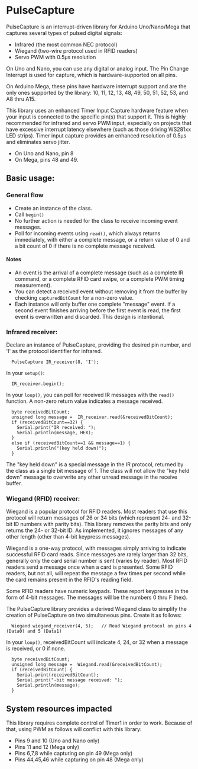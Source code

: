 # PulseCapture

PulseCapture is an interrupt-driven library for Arduino Uno/Nano/Mega that captures several types of pulsed digital signals:

* Infrared (the most common NEC protocol)
* Wiegand (two-wire protocol used in RFID readers)
* Servo PWM with 0.5μs resolution

On Uno and Nano, you can use any digital or analog input.  The Pin Change Interrupt is used for capture, which is hardware-supported on all pins.

On Arduino Mega, these pins have hardware interrupt support and are the only ones supported by the library: 10, 11, 12, 13, 48, 49, 50, 51, 52, 53, and A8 thru A15.

This library uses an enhanced Timer Input Capture hardware feature when your input is connected to the specific pin(s) that support it.  This is highly recommended for infrared and servo PWM input, especially on projects that have excessive interrupt latency elsewhere (such as those driving WS281xx LED strips).  Timer input capture provides an enhanced resolution of 0.5μs and eliminates servo jitter.

* On Uno and Nano, pin 8
* On Mega, pins 48 and 49.


## Basic usage:
### General flow

* Create an instance of the class.
* Call ```begin()```
* No further action is needed for the class to receive incoming event messages.
* Poll for incoming events using ```read()```, which always returns immediately, with either a complete message, or a return value of 0 and a bit count of 0 if there is no complete message received.

#### Notes
* An event is the arrival of a complete message (such as a complete IR command, or a complete RFID card swipe, or a complete PWM timing measurement).
* You can detect a received event without removing it from the buffer by checking ```capturedBitCount``` for a non-zero value.
* Each instance will only buffer one complete "message" event.  If a second event finishes arriving before the first event is read, the first event is overwritten and discarded.  This design is intentional.

### Infrared receiver:

Declare an instance of PulseCapture, providing the desired pin number, and 'I' as the protocol identifier for infrared.
```
  PulseCapture IR_receiver(8, 'I');
```
In your ```setup()```:
```
  IR_receiver.begin();
```
In your ```loop()```, you can poll for received IR messages with the ```read()``` function.  A non-zero return value indicates a message received.

```  
  byte receivedBitCount;
  unsigned long message =  IR_receiver.read(&receivedBitCount);
  if (receivedBitCount==32) {
    Serial.print("IR received: ");
    Serial.println(message, HEX);
  }
  else if (receivedBitCount==1 && message==1) {
    Serial.println("(key held down)");    
  }
```

The "key held down" is a special message in the IR protocol, returned by the class as a single bit message of 1.
The class will not allow the "key held down" message to overwrite any other unread message in the receive buffer.

### Wiegand (RFID) receiver:

Wiegand is a popular protocol for RFID readers.  Most readers that use this protocol will return messages of
26 or 34 bits (which represent 24- and 32-bit ID numbers with parity bits).  This library removes the
parity bits and only returns the 24- or 32-bit ID.  As implemented, it ignores messages of any
other length (other than 4-bit keypress messages).

Wiegand is a one-way protocol, with messages simply arriving to indicate successful RFID card reads.
Since messages are rarely larger than 32 bits, generally only the card serial number is sent (varies by reader).
Most RFID readers send a message once when a card is presented.  Some RFID readers, but not all,
will repeat the message a few times per second while the card remains present in the RFID's reading field.

Some RFID readers have numeric keypads.  These report keypresses in the form of 4-bit messages.
The messages will be the numbers 0 thru F (hex).

The PulseCapture library provides a derived Wiegand class to simplify the creation of PulseCapture on two
simultaneous pins.  Create it as follows:

```
  Wiegand wiegand_receiver(4, 5);   // Read Wiegand protocol on pins 4 (Data0) and 5 (Data1)
```
In your ```loop()```, receivedBitCount will indicate 4, 24, or 32 when a message is received, or 0 if none.

```  
  byte receivedBitCount;
  unsigned long message =  Wiegand.read(&receivedBitCount);
  if (receivedBitCount) {
    Serial.print(receivedBitCount);
    Serial.print("-bit message received: ");
    Serial.println(message);
  }
```

## System resources impacted

This library requires complete control of Timer1 in order to work.  Because of that, using PWM as follows will conflict with this library:

* Pins 9 and 10 (Uno and Nano only)
* Pins 11 and 12 (Mega only)
* Pins 6,7,8 while capturing on pin 49 (Mega only)
* Pins 44,45,46 while capturing on pin 48 (Mega only)
